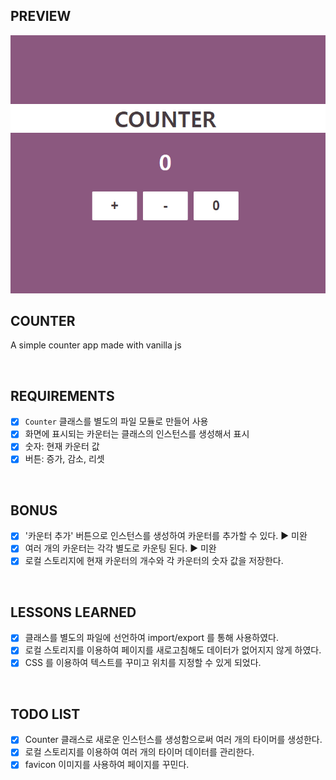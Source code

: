 ## PREVIEW
![preview](./image/vanilla_js_counter.png)

## COUNTER
A simple counter app made with vanilla js

</br>

## REQUIREMENTS
- [x] `Counter` 클래스를 별도의 파일 모듈로 만들어 사용
- [x] 화면에 표시되는 카운터는 클래스의 인스턴스를 생성해서 표시
- [x] 숫자: 현재 카운터 값
- [x] 버튼: 증가, 감소, 리셋

</br>

## BONUS

- [x] '카운터 추가' 버튼으로 인스턴스를 생성하여 카운터를 추가할 수 있다. ▶️ 미완
- [x] 여러 개의 카운터는 각각 별도로 카운팅 된다. ▶️ 미완
- [x] 로컬 스토리지에 현재 카운터의 개수와 각 카운터의 숫자 값을 저장한다.

</br>

## LESSONS LEARNED

- [x] 클래스를 별도의 파일에 선언하여 import/export 를 통해 사용하였다.
- [x] 로컬 스토리지를 이용하여 페이지를 새로고침해도 데이터가 없어지지 않게 하였다.
- [x] CSS 를 이용하여 텍스트를 꾸미고 위치를 지정할 수 있게 되었다.

</br>

## TODO LIST

- [x] Counter 클래스로 새로운 인스턴스를 생성함으로써 여러 개의 타이머를 생성한다.
- [x] 로컬 스토리지를 이용하여 여러 개의 타이머 데이터를 관리한다.
- [x] favicon 이미지를 사용하여 페이지를 꾸민다.
